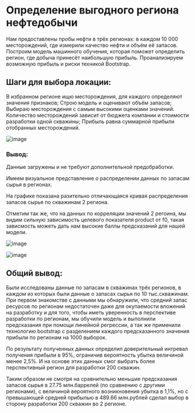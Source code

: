 # Определение выгодного региона нефтедобычи
Нам предоставлены пробы нефти в трёх регионах: в каждом 10 000 месторождений, где измерили качество нефти и объём её запасов. Построим модель машинного обучения, которая поможет определить регион, где добыча принесёт наибольшую прибыль. Проанализируем возможную прибыль и риски техникой Bootstrap.

## Шаги для выбора локации:

В избранном регионе ищю месторождения, для каждого определяют значения признаков;
Строю модель и оценивают объём запасов;
Выбираю месторождения с самым высокими оценками значений. Количество месторождений зависит от бюджета компании и стоимости разработки одной скважины;
Прибыль равна суммарной прибыли отобранных месторождений.

![image](https://github.com/IT-DS-Alex/Portfolio/assets/140064630/37df116c-aeff-4810-bdae-3f9d4959a92b)


### Вывод:

Данные загружены и не требуют дополнительной предобработки.

Имеем визуальное представление о распределении данных по запасам сырья в регионах.

На графике показана разительно отличающаяся кривая распределения запасов сырья по скважинам 2 региона.

Отметим так же, что на данных по корреляции значений 2 регоина, мы видим сильную зависимость целевого показателя product от f0, такая зависмость можеть дать нам высокие баллы предсказаний для нашей модели.

![image](https://github.com/IT-DS-Alex/Portfolio/assets/140064630/2a71ba98-83a7-47c4-bab8-d9cadcdf4261)


![image](https://github.com/IT-DS-Alex/Portfolio/assets/140064630/fa64b29b-3c6d-4f2c-88c9-45dc2cf3f7a8)

## Общий вывод:

Были исследованы данные по запасам в скважинах трёх регионов, в каждом из которых были данные о запасах сырья по 10 тыс.скважинам. При первом знакомстве с данными мы обнаружили, что средний запас ресурсов по регионам недостаточен даже для окупаемости вложений на разработку и для того, чтобы иметь уверенность в перспективе разработки по регионам, мы обучили модель и выполнили предсказания при помощи линейной регрессии, а так же применили технологию bootstrap с разделением каждого предсказанного значения прибыли по регионам на 1000 выборок.

По результату полученных данных определил доверительный интревал получения прибыли в 95%, ограничив вероятность убытка величиной менее 2,5%. И на основе этих данных смог выбрать более перспективный регион для разработки 200 скважин.

Таким образом не смотря на сравнительно меньшие предсказания запасов сырья в 27.75 млн.баррелей (по сравнению с другими регионами), с величиной вероятного возникновения убытка в 1,1%, но с превышающей средней прибылью в 489.66 млн.рублей  сделал выбор в сторону разработки 200 скважин во 2 регионе.


